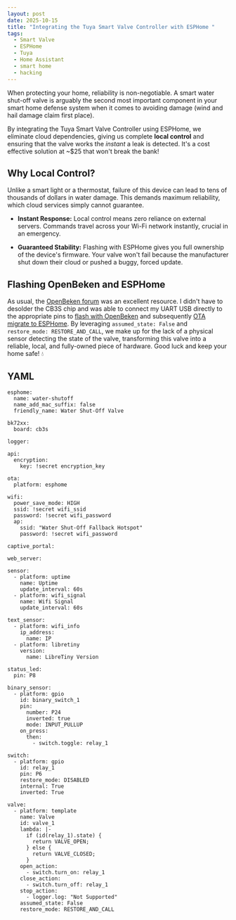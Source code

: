```yaml
---
layout: post
date: 2025-10-15
title: "Integrating the Tuya Smart Valve Controller with ESPHome "
tags:
  - Smart Valve
  - ESPHome
  - Tuya
  - Home Assistant
  - smart home
  - hacking
---
```

When protecting your home, reliability is non-negotiable. A smart water shut-off valve is arguably the second most important component in your smart home defense system when it comes to avoiding damage (wind and hail damage claim first place).

By integrating the Tuya Smart Valve Controller using ESPHome, we eliminate cloud dependencies, giving us complete **local control** and ensuring that the valve works the _instant_ a leak is detected. It's a cost effective solution at ~$25 that won't break the bank!

## Why Local Control?

Unlike a smart light or a thermostat, failure of this device can lead to tens of thousands of dollars in water damage. This demands maximum reliability, which cloud services simply cannot guarantee.

*   **Instant Response:** Local control means zero reliance on external servers. Commands travel across your Wi-Fi network instantly, crucial in an emergency.
    
*   **Guaranteed Stability:** Flashing with ESPHome gives you full ownership of the device's firmware. Your valve won't fail because the manufacturer shut down their cloud or pushed a buggy, forced update.
    

## Flashing OpenBeken and ESPHome

As usual, the [OpenBeken forum](https://www.elektroda.com/news/news3945101.html) was an excellent resource. I didn't have to desolder the CB3S chip and was able to connect my UART USB directly to the appropriate pins to [flash with OpenBeken](https://community.home-assistant.io/t/detailed-guide-on-how-to-flash-the-new-tuya-beken-chips-with-openbk7231t/437276?page=9) and subsequently [OTA migrate to ESPHome](https://docs.libretiny.eu/docs/flashing/esphome/#migrating-from-esphome-to-openbeken). By leveraging `assumed_state: False` and `restore_mode: RESTORE_AND_CALL`, we make up for the lack of a physical sensor detecting the state of the valve, transforming this valve into a reliable, local, and fully-owned piece of hardware. Good luck and keep your home safe! 💧

## YAML

```
esphome:
  name: water-shutoff
  name_add_mac_suffix: false
  friendly_name: Water Shut-Off Valve

bk72xx:
  board: cb3s

logger:

api:
  encryption:
    key: !secret encryption_key

ota:
  platform: esphome

wifi:
  power_save_mode: HIGH
  ssid: !secret wifi_ssid
  password: !secret wifi_password
  ap:
    ssid: "Water Shut-Off Fallback Hotspot"
    password: !secret wifi_password

captive_portal:

web_server:

sensor:
  - platform: uptime
    name: Uptime
    update_interval: 60s
  - platform: wifi_signal
    name: Wifi Signal
    update_interval: 60s

text_sensor:
  - platform: wifi_info
    ip_address:
      name: IP
  - platform: libretiny
    version:
      name: LibreTiny Version

status_led:
  pin: P8

binary_sensor:
  - platform: gpio
    id: binary_switch_1
    pin:
      number: P24
      inverted: true
      mode: INPUT_PULLUP
    on_press:
      then:
        - switch.toggle: relay_1

switch:
  - platform: gpio
    id: relay_1
    pin: P6
    restore_mode: DISABLED
    internal: True
    inverted: True

valve:
  - platform: template
    name: Valve
    id: valve_1
    lambda: |-
      if (id(relay_1).state) {
        return VALVE_OPEN;
      } else {
        return VALVE_CLOSED;
      }
    open_action:
      - switch.turn_on: relay_1
    close_action:
      - switch.turn_off: relay_1
    stop_action:
      - logger.log: "Not Supported"
    assumed_state: False
    restore_mode: RESTORE_AND_CALL
```